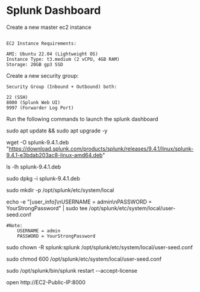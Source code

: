 # Splunk Dashboard

Create a new master ec2 instance

```text

EC2 Instance Requirements:

​AMI: Ubuntu 22.04 (Lightweight OS)
Instance Type: t3.medium (2 vCPU, 4GB RAM)
Storage: 20GB gp3 SSD
```

Create a new security group:

```text
Security Group (Inbound + Outbound) both:

22 (SSH)
8000 (Splunk Web UI)
9997 (Forwarder Log Port)
```

Run the following commands to launch the splunk dashboard

sudo apt update && sudo apt upgrade -y

wget -O splunk-9.4.1.deb "https://download.splunk.com/products/splunk/releases/9.4.1/linux/splunk-9.4.1-e3bdab203ac8-linux-amd64.deb"

ls -lh splunk-9.4.1.deb

sudo dpkg -i splunk-9.4.1.deb

sudo mkdir -p /opt/splunk/etc/system/local

echo -e "[user_info]\nUSERNAME = admin\nPASSWORD = YourStrongPassword" | sudo tee /opt/splunk/etc/system/local/user-seed.conf

```code
#Note:
    USERNAME = admin
    PASSWORD = YourStrongPassword
```

sudo chown -R splunk:splunk /opt/splunk/etc/system/local/user-seed.conf

sudo chmod 600 /opt/splunk/etc/system/local/user-seed.conf

sudo /opt/splunk/bin/splunk restart --accept-license

open http://EC2-Public-IP:8000
